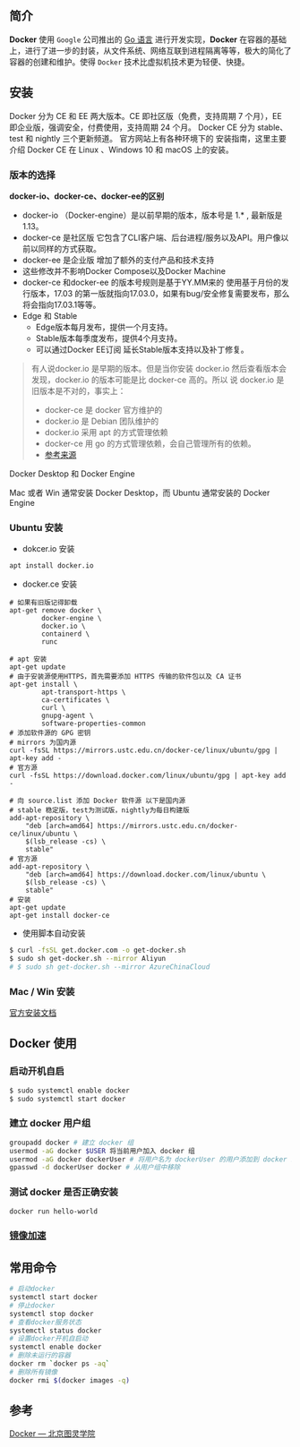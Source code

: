 ## 简介

**Docker** 使用 `Google` 公司推出的 [Go 语言](https://golang.org/) 进行开发实现，**Docker** 在容器的基础上，进行了进一步的封装，从文件系统、网络互联到进程隔离等等，极大的简化了容器的创建和维护。使得 `Docker` 技术比虚拟机技术更为轻便、快捷。
## 安装

Docker 分为 CE 和 EE 两大版本。CE 即社区版（免费，支持周期 7 个月），EE 即企业版，强调安全，付费使用，支持周期 24 个月。 Docker CE 分为 stable、test 和 nightly 三个更新频道。 官方网站上有各种环境下的 安装指南，这里主要介绍 Docker CE 在 Linux 、Windows 10 和 macOS 上的安装。

### 版本的选择

**docker-io、docker-ce、docker-ee的区别**
- docker-io （Docker-engine）是以前早期的版本，版本号是 1.* , 最新版是 1.13。
- docker-ce 是社区版 它包含了CLI客户端、后台进程/服务以及API。用户像以前以同样的方式获取。
- docker-ee 是企业版 增加了额外的支付产品和技术支持
- 这些修改并不影响Docker Compose以及Docker Machine
- docker-ce 和docker-ee 的版本号规则是基于YY.MM来的 使用基于月份的发行版本，17.03 的第一版就指向17.03.0，如果有bug/安全修复需要发布，那么将会指向17.03.1等等。
- Edge 和 Stable
    - Edge版本每月发布，提供一个月支持。
    - Stable版本每季度发布，提供4个月支持。
    - 可以通过Docker EE订阅 延长Stable版本支持以及补丁修复。

> 有人说docker.io 是早期的版本。但是当你安装 docker.io 然后查看版本会发现，docker.io 的版本可能是比 docker-ce 高的。所以 说 docker.io 是旧版本是不对的，事实上：
> - docker-ce 是 docker 官方维护的
> - docker.io 是 Debian 团队维护的
> - docker.io 采用 apt 的方式管理依赖
> - docker-ce 用 go 的方式管理依赖，会自己管理所有的依赖。
> - [参考来源](https://www.baifachuan.com/posts/134f8b8b.html)

Docker Desktop 和 Docker Engine

Mac 或者 Win 通常安装 Docker Desktop，而 Ubuntu 通常安装的 Docker Engine

### Ubuntu 安装

- dokcer.io 安装
```bash
apt install docker.io
```
- docker.ce 安装
```
# 如果有旧版记得卸载
apt-get remove docker \
        docker-engine \
        docker.io \
        containerd \
        runc
        
# apt 安装
apt-get update
# 由于安装源使用HTTPS，首先需要添加 HTTPS 传输的软件包以及 CA 证书
apt-get install \
	    apt-transport-https \
	    ca-certificates \
	    curl \
	    gnupg-agent \
	    software-properties-common
# 添加软件源的 GPG 密钥
# mirrors 为国内源
curl -fsSL https://mirrors.ustc.edu.cn/docker-ce/linux/ubuntu/gpg | apt-key add -
# 官方源
curl -fsSL https://download.docker.com/linux/ubuntu/gpg | apt-key add -

# 向 source.list 添加 Docker 软件源 以下是国内源
# stable 稳定版，test为测试版，nightly为每日构建版
add-apt-repository \
    "deb [arch=amd64] https://mirrors.ustc.edu.cn/docker-ce/linux/ubuntu \
    $(lsb_release -cs) \
    stable"
# 官方源
add-apt-repository \
    "deb [arch=amd64] https://download.docker.com/linux/ubuntu \
    $(lsb_release -cs) \
    stable"
# 安装
apt-get update
apt-get install docker-ce

```
- 使用脚本自动安装
```bash
$ curl -fsSL get.docker.com -o get-docker.sh
$ sudo sh get-docker.sh --mirror Aliyun
# $ sudo sh get-docker.sh --mirror AzureChinaCloud
```
### Mac /  Win 安装

[官方安装文档](https://docs.docker.com/get-docker/)


## Docker 使用

### 启动开机自启

```bash
$ sudo systemctl enable docker
$ sudo systemctl start docker
```

### 建立 docker 用户组

```bash
groupadd docker # 建立 docker 组
usermod -aG docker $USER 将当前用户加入 docker 组
usermod -aG docker dockerUser # 将用户名为 dockerUser 的用户添加到 docker 组
gpasswd -d dockerUser docker # 从用户组中移除
```

### 测试 docker 是否正确安装

``` bash
docker run hello-world
```

### [镜像加速](http://docker.baoshu.red/install/mirror.html)
## 常用命令

```bash
# 启动docker
systemctl start docker
# 停止docker
systemctl stop docker
# 查看docker服务状态
systemctl status docker
# 设置docker开机自启动
systemctl enable docker
# 删除未运行的容器
docker rm `docker ps -aq`
# 删除所有镜像
docker rmi $(docker images -q)
```

## 参考

[Docker — 北京图灵学院](http://docker.baoshu.red/)